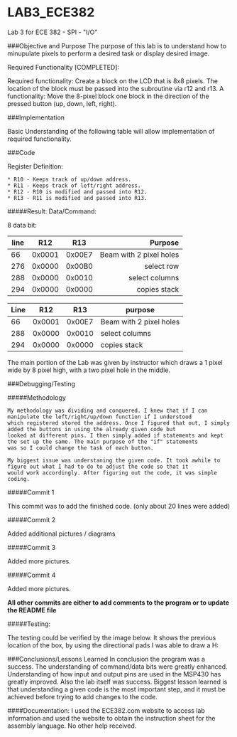 LAB3_ECE382
===========

Lab 3 for ECE 382 - SPI - "I/O"


###Objective and Purpose
The purpose of this lab is to understand how to minupulate pixels to perform a desired task or display desired image.

Required Functionality [COMPLETED]:
  
   Required functionality: Create a block on the LCD that is 8x8 pixels. 
   The location of the block must be passed into the subroutine via r12 and r13.
   A functionality: Move the 8-pixel block one block in the direction of the pressed button (up, down, left, right).

  
###Implementation  

  Basic Understanding of the following table will allow implementation of required functionality.

###Code

Register Definition:

    * R10 - Keeps track of up/down address. 
    * R11 - Keeps track of left/right address.
    * R12 - R10 is modified and passed into R12.
    * R13 - R11 is modified and passed into R13.

#####Result:
  Data/Command:
  
  8 data bit:
  
|line|R12   |R13   |Purpose                 |
| -- |:----:|:----:| ----------------------:|
|66  |0x0001|0x00E7|Beam with 2 pixel holes |
|276 |0x0000|0x00B0|select row              |
|288 |0x0000|0x0010|select columns          |
|294 |0x0000|0x0000|copies stack            |
  

Line | R12 | R13 | purpose
--- | --- | --- | ---
66  |0x0001|0x00E7|Beam with 2 pixel holes
288 |0x0000|0x0010|select columns
294 |0x0000|0x0000|copies stack


The main portion of the Lab was given by instructor which draws a 1 pixel wide by 8 pixel high, with a two pixel hole in the middle.


###Debugging/Testing

#####Methodology

  
    My methodology was dividing and conquered. I knew that if I can manipulate the left/right/up/down function if I understood 
    which registered stored the address. Once I figured that out, I simply added the buttons in using the already given code but 
    looked at different pins. I then simply added if statements and kept the set up the same. The main purpose of the "if" statements
    was so I could change the task of each button.
   
    My biggest issue was understaning the given code. It took awhile to figure out what I had to do to adjust the code so that it
    would work accordingly. After figuring out the code, it was simple coding.

#####Commit 1

  This commit was to add the finished code. (only about 20 lines were added)
  
#####Commit 2
  
   Added additional pictures / diagrams
   
#####Commit 3
    
  Added more pictures.

#####Commit 4
  
  Added more pictures.
    
****All other commits are either to add comments to the program or to update the README file****

#####Testing:

The testing could be verified by the image below. It shows the previous location of the box, by using the directional pads
I was able to draw a H:


###Conclusions/Lessons Learned
  In conclusion the program was a success. The understanding of command/data bits were greatly enhanced. 
  Understanding of how input and output pins are used in the MSP430 has greatly improved. Also the lab itself was success.
  Biggest lesson learned is that understanding a given code is the most important step, and it must be achieved before trying
  to add changes to the code.


####Documentation:
  I used the ECE382.com website to access lab information and used the website to obtain the instruction sheet for the assembly
  language. No other help received.
